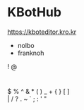 # KBotHub

https://kboteditor.kro.kr



* nolbo
* franknoh

 
!
@
#
$
%
^
&
*
(
)
_
+
{
}
[
]
\
|
/
?
.
~
`
;
:
'
"
